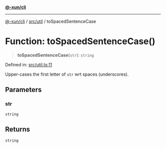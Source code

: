 [**@-xun/cli**](../../../README.md)

***

[@-xun/cli](../../../README.md) / [src/util](../README.md) / toSpacedSentenceCase

# Function: toSpacedSentenceCase()

> **toSpacedSentenceCase**(`str`): `string`

Defined in: [src/util.ts:11](https://github.com/Xunnamius/cli-utils/blob/f6fb27d968b4a76d51942bf6bd7e72fa69147ef1/src/util.ts#L11)

Upper-cases the first letter of `str` wrt spaces (underscores).

## Parameters

### str

`string`

## Returns

`string`
